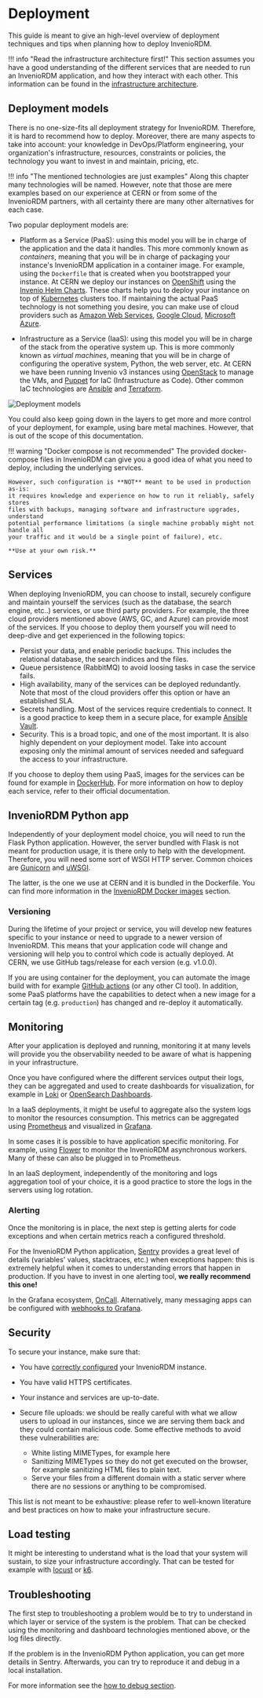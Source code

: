 # Deployment

This guide is meant to give an high-level overview of deployment techniques and tips
when planning how to deploy InvenioRDM.

!!! info "Read the infrastructure architecture first!"
    This section assumes you have a good understanding of the different
    services that are needed to run an InvenioRDM application, and how they
    interact with each other. This information can be found in the
    [infrastructure architecture](../develop/architecture/infrastructure/).

## Deployment models

There is no one-size-fits all deployment strategy for InvenioRDM. Therefore,
it is hard to recommend how to deploy.
Moreover, there are many aspects to take into account:
your knowledge in DevOps/Platform engineering, your
organization's infrastructure, resources, constraints or policies, the
technology you want to invest in and maintain, pricing, etc.

!!! info "The mentioned technologies are just examples"
    Along this chapter many technologies will be named. However, note that
    those are mere examples based on our experience at CERN or from some of
    the InvenioRDM partners, with all certainty there are many other
    alternatives for each case.

Two popular deployment models are:

-  Platform as a Service (PaaS): using this model you will be in charge of the
application and the data it handles. This more commonly known as _containers_,
meaning that you will be in charge of packaging your instance's InvenioRDM
application in a container image. For example, using the `Dockerfile` that is
created when you bootstrapped your instance. At CERN we deploy our instances on
[OpenShift](https://www.redhat.com/en/technologies/cloud-computing/openshift)
using the [Invenio Helm Charts](https://github.com/inveniosoftware/helm-invenio).
These charts help you to deploy your instance on top of
[Kubernetes](https://kubernetes.io) clusters too. If maintaining the actual
PaaS technology is not something you desire, you can make use of cloud
providers such as [Amazon Web Services](https://aws.amazon.com/),
[Google Cloud](https://cloud.google.com/), [Microsoft Azure](https://azure.microsoft.com/).

- Infrastructure as a Service (IaaS): using this model you will be in charge of
the stack from the operative system up. This is more commonly known as _virtual machines_,
meaning that you will be in charge of configuring the operative system, Python, the web
server, etc. At CERN we have been running Invenio v3 instances using [OpenStack](https://www.openstack.org)
to manage the VMs, and [Puppet](https://www.puppet.com) for IaC (Infrastructure as Code).
Other common IaC technologies are [Ansible](https://www.ansible.com) and [Terraform](https://www.terraform.io).

![Deployment models](../images/deployment-models.png)

You could also keep going down in the layers to get more and more control of
your deployment, for example, using bare metal machines. However, that is out of the
scope of this documentation.

!!! warning "Docker compose is not recommended"
    The provided docker-compose files in InvenioRDM can give you a good idea of what
    you need to deploy, including the underlying services.

    However, such configuration is **NOT** meant to be used in production as-is:
    it requires knowledge and experience on how to run it reliably, safely stores
    files with backups, managing software and infrastructure upgrades, understand
    potential performance limitations (a single machine probably might not handle all
    your traffic and it would be a single point of failure), etc.

    **Use at your own risk.**

## Services

When deploying InvenioRDM, you can choose to install, securely configure and
maintain yourself the services (such as the database, the search engine, etc..)
services, or use third party providers. For example, the three cloud providers
mentioned above (AWS, GC, and Azure) can provide most of the services. If you
choose to deploy them yourself you will need to deep-dive and get experienced
in the following topics:

- Persist your data, and enable periodic backups. This includes the relational
database, the search indices and the files.
- Queue persistence (RabbitMQ) to avoid loosing tasks in case the service fails.
- High availability, many of the services can be deployed redundantly. Note
that most of the cloud providers offer this option or have an established SLA.
- Secrets handling. Most of the services require credentials to connect. It is
a good practice to keep them in a secure place, for example [Ansible Vault](https://www.redhat.com/sysadmin/introduction-ansible-vault).
- Security. This is a broad topic, and one of the most important. It is also
highly dependent on your deployment model. Take into account exposing only
the minimal amount of services needed and safeguard the access to your infrastructure.

If you choose to deploy them using PaaS, images for the services can be
found for example in [DockerHub](https://hub.docker.com). For more information
on how to deploy each service, refer to their official documentation.

## InvenioRDM Python app

Independently of your deployment model choice, you will need to run the Flask
Python application. However, the server bundled with Flask is not meant for
production usage, it is there only to help with the development.
Therefore, you will need some sort of WSGI HTTP server.
Common choices are [Gunicorn](https://gunicorn.org) and [uWSGI](http://projects.unbit.it/uwsgi).

The latter, is the one we use at CERN and it is bundled in the Dockerfile.
You can find more information in the [InvenioRDM Docker images](../maintenance/docker-images.md) section.

### Versioning

During the lifetime of your project or service, you will develop new features specific to
your instance or need to upgrade to a newer version of InvenioRDM. This
means that your application code will change and versioning will help you to
control which code is actually deployed. At CERN, we use GitHub tags/release
for each version (e.g. v1.0.0).

If you are using container for the deployment, you can automate the image
build with for example [GitHub actions](https://github.com/features/actions)
(or any other CI tool). In addition, some PaaS platforms have the capabilities
to detect when a new image for a certain tag (e.g. `production`) has changed
and re-deploy it automatically.

## Monitoring

After your application is deployed and running, monitoring it at many levels
will provide you the observability needed to be aware of what is happening
in your infrastructure.

Once you have configured where the different services output their logs,
they can be aggregated and used to create dashboards for visualization, for example in
[Loki](https://grafana.com/oss/loki/) or [OpenSearch Dashboards](https://opensearch.org/docs/latest/dashboards/index/).

In a IaaS deployments, it might be useful to aggregate also the system logs to
monitor the resources consumption. This metrics can be aggregated using
[Prometheus](https://prometheus.io) and visualized in [Grafana](https://grafana.com).

In some cases it is possible to have application specific monitoring. For
example, using [Flower](https://flower.readthedocs.io/en/latest/) to monitor
the InvenioRDM asynchronous workers. Many of these can also be plugged in to Prometheus.

In an IaaS deployment, independently of the monitoring and logs aggregation
tool of your choice, it is a good practice to store the logs in the
servers using log rotation.

### Alerting

Once the monitoring is in place, the next step is getting alerts for code exceptions and
when certain metrics reach a configured threshold.

For the InvenioRDM Python application, [Sentry](https://sentry.io/welcome/) provides a
great level of details (variables' values, stacktraces, etc.) when exceptions happen:
this is extremely helpful when it comes to understanding errors that happen in
production. If you have to invest in one alerting tool, **we really recommend this one!**

In the Grafana ecosystem, [OnCall](https://grafana.com/products/oncall). Alternatively, many
messaging apps can be configured with [webhooks to Grafana](https://grafana.com/docs/grafana/latest/alerting/manage-notifications/webhook-notifier/).

## Security

To secure your instance, make sure that:

- You have [correctly configured](../install/configuration.md) your InvenioRDM instance.
- You have valid HTTPS certificates.
- Your instance and services are up-to-date.
- Secure file uploads: we should be really careful with what we allow users to upload in our instances,
  since we are serving them back and they could contain malicious code. Some effective methods to avoid these vulnerabilities are:

    - White listing MIMETypes, for example here
    - Sanitizing MIMETypes so they do not get executed on the browser, for example sanitizing HTML files to plain text.
    - Serve your files from a different domain with a static server where there are no sessions or anything to be compromised.

This list is not meant to be exhaustive: please refer to well-known literature and best practices on how to make your infrastructure secure.

## Load testing

It might be interesting to understand what is the load that your system will sustain,
to size your infrastructure accordingly. That can be tested for example with [locust](https://locust.io)
or [k6](https://k6.io).

## Troubleshooting

The first step to troubleshooting a problem would be to try to understand in
which layer or service of the system is the problem. That can be checked using
the monitoring and dashboard technologies mentioned above, or the log files
directly.

If the problem is in the InvenioRDM Python application, you can get more details
in Sentry. Afterwards, you can try to reproduce it and debug in a local
installation.

For more information see the [how to debug section](../develop/getting-started/debugging/).
